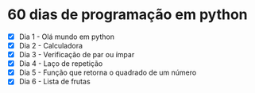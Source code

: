 # 60 dias de programação em python

- [X] Dia 1 - Olá mundo em python
- [X] Dia 2 - Calculadora
- [X] Dia 3 - Verificação de par ou ímpar
- [X] Dia 4 - Laço de repetição
- [X] Dia 5 - Função que retorna o quadrado de um número
- [X] Dia 6 - Lista de frutas